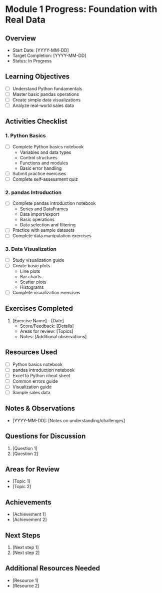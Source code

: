 # Module 1 Progress: Foundation with Real Data

## Overview
- Start Date: [YYYY-MM-DD]
- Target Completion: [YYYY-MM-DD]
- Status: In Progress

## Learning Objectives
- [ ] Understand Python fundamentals
- [ ] Master basic pandas operations
- [ ] Create simple data visualizations
- [ ] Analyze real-world sales data

## Activities Checklist

### 1. Python Basics
- [ ] Complete Python basics notebook
  * Variables and data types
  * Control structures
  * Functions and modules
  * Basic error handling
- [ ] Submit practice exercises
- [ ] Complete self-assessment quiz

### 2. pandas Introduction
- [ ] Complete pandas introduction notebook
  * Series and DataFrames
  * Data import/export
  * Basic operations
  * Data selection and filtering
- [ ] Practice with sample datasets
- [ ] Complete data manipulation exercises

### 3. Data Visualization
- [ ] Study visualization guide
- [ ] Create basic plots
  * Line plots
  * Bar charts
  * Scatter plots
  * Histograms
- [ ] Complete visualization exercises

## Exercises Completed
1. [Exercise Name] - [Date]
   - Score/Feedback: [Details]
   - Areas for review: [Topics]
   - Notes: [Additional observations]

## Resources Used
- [ ] Python basics notebook
- [ ] pandas introduction notebook
- [ ] Excel to Python cheat sheet
- [ ] Common errors guide
- [ ] Visualization guide
- [ ] Sample sales data

## Notes & Observations
- [YYYY-MM-DD]: [Notes on understanding/challenges]

## Questions for Discussion
1. [Question 1]
2. [Question 2]

## Areas for Review
- [Topic 1]
- [Topic 2]

## Achievements
- [Achievement 1]
- [Achievement 2]

## Next Steps
1. [Next step 1]
2. [Next step 2]

## Additional Resources Needed
- [Resource 1]
- [Resource 2]
